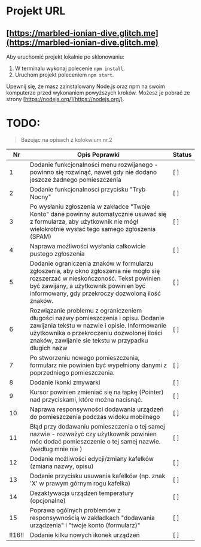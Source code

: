 # Projekt URL

## [https://marbled-ionian-dive.glitch.me](https://marbled-ionian-dive.glitch.me)

Aby uruchomić projekt lokalnie po sklonowaniu:

1. W terminalu wykonaj polecenie `npm install`.
2. Uruchom projekt poleceniem `npm start`.

Upewnij się, że masz zainstalowany Node.js oraz npm na swoim komputerze przed wykonaniem powyższych kroków. Możesz je pobrać ze strony [https://nodejs.org/](https://nodejs.org/).



# TODO:
> Bazując na opisach z kolokwium nr.2


|   Nr  | Opis Poprawki                    | Status      |
|-------|----------------------------------|-------------|
|   1   | Dodanie funkcjonalności menu rozwijanego - powinno się rozwinąć, nawet gdy nie dodano jeszcze żadnego pomieszczenia | [ ] |
|   2   | Dodanie funkcjonalności przycisku "Tryb Nocny" | [ ] |
|   3   | Po wysłaniu zgłoszenia w zakładce "Twoje Konto" dane powinny automatycznie usuwać się z formularza, aby użytkownik nie mógł wielokrotnie wysłać tego samego zgłoszenia (SPAM) | [ ] |
|   4   | Naprawa możliwości wysłania całkowicie pustego zgłoszenia | [ ] |
|   5   | Dodanie ograniczenia znaków w formularzu zgłoszenia, aby okno zgłoszenia nie mogło się rozszerzać w nieskończoność. Tekst powinien być zawijany, a użytkownik powinien być informowany, gdy przekroczy dozwoloną ilość znaków. | [ ] |
|   6   | Rozwiązanie problemu z ograniczeniem długości nazwy pomieszczenia i opisu. Dodanie zawijania tekstu w nazwie i opisie. Informowanie użytkownika o przekroczeniu dozwolonej ilości znaków, zawijanie sie tekstu w przypadku dlugich nazw | [ ] |
|   7   | Po stworzeniu nowego pomieszczenia, formularz nie powinien być wypełniony danymi z poprzedniego pomieszczenia. | [ ] |
|   8   | Dodanie ikonki zmywarki | [ ] |
|   9   | Kursor powinien zmieniać się na łapkę (Pointer) nad przyciskami, które można nacisnąć. | [ ] |
|   10   | Naprawa responsywności dodawania urządzeń do pomieszczenia podczas widoku mobilnego | [ ] |
|   11  | Błąd przy dodawaniu pomieszczenia o tej samej nazwie - rozważyć czy użytkownik powinien móc dodać pomieszczenie o tej samej nazwie. (według mnie nie )| [ ] |
|   12   | Dodanie możliwości edycji/zmiany kafelków (zmiana nazwy, opisu) | [ ] |
|   13   | Dodanie przycisku usuwania kafelków (np. znak 'X' w prawym górnym rogu kafelka) | [ ] |
|   14   | Dezaktywacja urządzeń temperatury (opcjonalne) | [ ] |
|   15   | Poprawa ogólnych problemów z responsywnością w zakładkach "dodawania urządzenia" i "twoje konto (formularz)" | [ ] |
|   !!16!!   | Dodanie kilku nowych ikonek urządzeń | [ ] |
